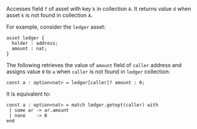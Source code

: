 Accesses field `f` of asset with key `k` in collection `A`. It returns value `d` when asset `k` is not found in collection `A`.

For example, consider the `ledger` asset:
```archetype
asset ledger {
  holder : address;
  amount : nat;
}
```

The following retrieves the value of `amount` field of `caller` address and assigns value `0` to `a` when `caller` is not found in `ledger` collection:
```archetype
const a : option<nat> = ledger[caller]? amount : 0;
```

It is equivalent to:
```archetype
const a : option<nat> = match ledger.getopt(caller) with
 | some ar -> ar.amount
 | none    -> 0
end
```